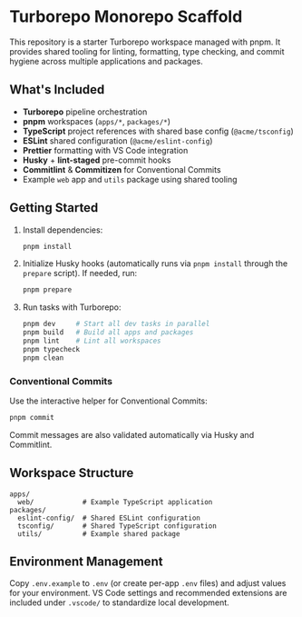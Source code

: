 # Turborepo Monorepo Scaffold

This repository is a starter Turborepo workspace managed with pnpm. It provides shared tooling for linting, formatting, type checking, and commit hygiene across multiple applications and packages.

## What's Included

- **Turborepo** pipeline orchestration
- **pnpm** workspaces (`apps/*`, `packages/*`)
- **TypeScript** project references with shared base config (`@acme/tsconfig`)
- **ESLint** shared configuration (`@acme/eslint-config`)
- **Prettier** formatting with VS Code integration
- **Husky** + **lint-staged** pre-commit hooks
- **Commitlint** & **Commitizen** for Conventional Commits
- Example `web` app and `utils` package using shared tooling

## Getting Started

1. Install dependencies:
   ```bash
   pnpm install
   ```
2. Initialize Husky hooks (automatically runs via `pnpm install` through the `prepare` script). If needed, run:
   ```bash
   pnpm prepare
   ```
3. Run tasks with Turborepo:
   ```bash
   pnpm dev     # Start all dev tasks in parallel
   pnpm build   # Build all apps and packages
   pnpm lint    # Lint all workspaces
   pnpm typecheck
   pnpm clean
   ```

### Conventional Commits

Use the interactive helper for Conventional Commits:
```bash
pnpm commit
```
Commit messages are also validated automatically via Husky and Commitlint.

## Workspace Structure

```
apps/
  web/            # Example TypeScript application
packages/
  eslint-config/  # Shared ESLint configuration
  tsconfig/       # Shared TypeScript configuration
  utils/          # Example shared package
```

## Environment Management

Copy `.env.example` to `.env` (or create per-app `.env` files) and adjust values for your environment. VS Code settings and recommended extensions are included under `.vscode/` to standardize local development.
